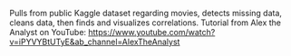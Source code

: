 Pulls from public Kaggle dataset regarding movies, detects missing data, cleans data, then finds and visualizes correlations. 
Tutorial from Alex the Analyst on YouTube: https://www.youtube.com/watch?v=iPYVYBtUTyE&ab_channel=AlexTheAnalyst

